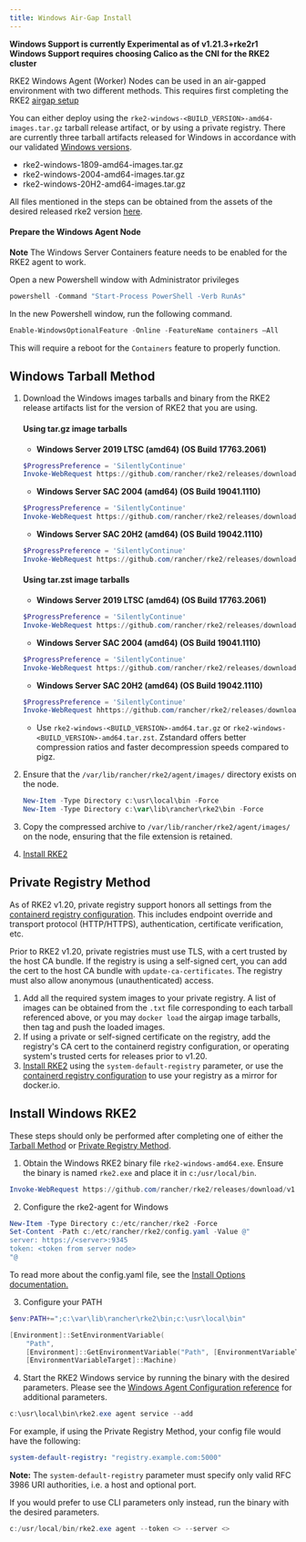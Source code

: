 ```yaml
---
title: Windows Air-Gap Install
---
```


**Windows Support is currently Experimental as of v1.21.3+rke2r1**
**Windows Support requires choosing Calico as the CNI for the RKE2 cluster**

RKE2 Windows Agent (Worker) Nodes can be used in an air-gapped environment with two different methods. This requires first completing the RKE2 [airgap setup](./airgap.md)

You can either deploy using the `rke2-windows-<BUILD_VERSION>-amd64-images.tar.gz` tarball release artifact, or by using a private registry. There are currently three tarball artifacts released for Windows in accordance with our validated [Windows versions](requirements.md#windows).

- rke2-windows-1809-amd64-images.tar.gz
- rke2-windows-2004-amd64-images.tar.gz
- rke2-windows-20H2-amd64-images.tar.gz

All files mentioned in the steps can be obtained from the assets of the desired released rke2 version [here](https://github.com/rancher/rke2/releases).

#### Prepare the Windows Agent Node
**Note** The Windows Server Containers feature needs to be enabled for the RKE2 agent to work.

Open a new Powershell window with Administrator privileges
```powershell
powershell -Command "Start-Process PowerShell -Verb RunAs"
```

In the new Powershell window, run the following command.
```powershell
Enable-WindowsOptionalFeature -Online -FeatureName containers –All
```
This will require a reboot for the `Containers` feature to properly function.

## Windows Tarball Method
    
1. Download the Windows images tarballs and binary from the RKE2 release artifacts list for the version of RKE2 that you are using.
        
    #### Using tar.gz image tarballs

    - **Windows Server 2019 LTSC (amd64) (OS Build 17763.2061)**

    ``` powershell
    $ProgressPreference = 'SilentlyContinue'
    Invoke-WebRequest https://github.com/rancher/rke2/releases/download/v1.26.10%2Brke2r2/rke2-windows-1809-amd64-images.tar.gz -OutFile /var/lib/rancher/rke2/agent/images/rke2-windows-1809-amd64-images.tar.gz 
    ```


    - **Windows Server SAC 2004 (amd64) (OS Build 19041.1110)**

    ``` powershell
    $ProgressPreference = 'SilentlyContinue'  
    Invoke-WebRequest https://github.com/rancher/rke2/releases/download/v1.26.10%2Brke2r2/rke2-windows-2004-amd64-images.tar.gz -OutFile c:/var/lib/rancher/rke2/agent/images/rke2-windows-2004-amd64-images.tar.gz
    ```

    - **Windows Server SAC 20H2 (amd64) (OS Build 19042.1110)**

    ``` powershell
    $ProgressPreference = 'SilentlyContinue'  
    Invoke-WebRequest https://github.com/rancher/rke2/releases/download/v1.26.10%2Brke2r2/rke2-windows-20H2-amd64-images.tar.gz -OutFile c:/var/lib/rancher/rke2/agent/images/rke2-windows-20H2-amd64-images.tar.gz 
    ```

    #### Using tar.zst image tarballs

    - **Windows Server 2019 LTSC (amd64) (OS Build 17763.2061)**

    ``` powershell
    $ProgressPreference = 'SilentlyContinue'  
    Invoke-WebRequest https://github.com/rancher/rke2/releases/download/v1.26.10%2Brke2r2/rke2-windows-1809-amd64-images.tar.zst -OutFile /var/lib/rancher/rke2/agent/images/rke2-windows-1809-amd64-images.tar.zst 
    ```


    - **Windows Server SAC 2004 (amd64) (OS Build 19041.1110)**

    ``` powershell
    $ProgressPreference = 'SilentlyContinue'  
    Invoke-WebRequest https://github.com/rancher/rke2/releases/download/v1.26.10%2Brke2r2/rke2-windows-2004-amd64-images.tar.zst -OutFile c:/var/lib/rancher/rke2/agent/images/rke2-windows-2004-amd64-images.tar.zst 
    ```

    - **Windows Server SAC 20H2 (amd64) (OS Build 19042.1110)**

    ``` powershell
    $ProgressPreference = 'SilentlyContinue'
    Invoke-WebRequest hhttps://github.com/rancher/rke2/releases/download/v1.26.10%2Brke2r2/rke2-windows-20H2-amd64-images.tar.zst -OutFile c:/var/lib/rancher/rke2/agent/images/rke2-windows-20H2-amd64-images.tar.zst
    ```

    - Use `rke2-windows-<BUILD_VERSION>-amd64.tar.gz` or `rke2-windows-<BUILD_VERSION>-amd64.tar.zst`. Zstandard offers better compression ratios and faster decompression speeds compared to pigz.

2. Ensure that the `/var/lib/rancher/rke2/agent/images/` directory exists on the node.

    ```powershell
    New-Item -Type Directory c:\usr\local\bin -Force
    New-Item -Type Directory c:\var\lib\rancher\rke2\bin -Force
    ```

3. Copy the compressed archive to `/var/lib/rancher/rke2/agent/images/` on the node, ensuring that the file extension is retained.

4. [Install RKE2](#install-windows-rke2)

## Private Registry Method
As of RKE2 v1.20, private registry support honors all settings from the [containerd registry configuration](./containerd_registry_configuration.md). This includes endpoint override and transport protocol (HTTP/HTTPS), authentication, certificate verification, etc.

Prior to RKE2 v1.20, private registries must use TLS, with a cert trusted by the host CA bundle. If the registry is using a self-signed cert, you can add the cert to the host CA bundle with `update-ca-certificates`. The registry must also allow anonymous (unauthenticated) access.

1. Add all the required system images to your private registry. A list of images can be obtained from the `.txt` file corresponding to each tarball referenced above, or you may `docker load` the airgap image tarballs, then tag and push the loaded images.
2. If using a private or self-signed certificate on the registry, add the registry's CA cert to the containerd registry configuration, or operating system's trusted certs for releases prior to v1.20.
3. [Install RKE2](#install-windows-rke2) using the `system-default-registry` parameter, or use the [containerd registry configuration](./containerd_registry_configuration.md) to use your registry as a mirror for docker.io.

## Install Windows RKE2

These steps should only be performed after completing one of either the [Tarball Method](#windows-tarball-method) or [Private Registry Method](#private-registry-method).

1. Obtain the Windows RKE2 binary file `rke2-windows-amd64.exe`. Ensure the binary is named `rke2.exe` and place it in `c:/usr/local/bin`. 
```powershell
Invoke-WebRequest https://github.com/rancher/rke2/releases/download/v1.26.10%2Brke2r2/rke2-windows-amd64.exe -OutFile c:/usr/local/bin/rke2.exe
```

2. Configure the rke2-agent for Windows
```powershell
New-Item -Type Directory c:/etc/rancher/rke2 -Force
Set-Content -Path c:/etc/rancher/rke2/config.yaml -Value @"
server: https://<server>:9345
token: <token from server node>
"@
```

To read more about the config.yaml file, see the [Install Options documentation.](configuration.md#configuration-file)

3. Configure your PATH
```powershell
$env:PATH+=";c:\var\lib\rancher\rke2\bin;c:\usr\local\bin"

[Environment]::SetEnvironmentVariable(
    "Path",
    [Environment]::GetEnvironmentVariable("Path", [EnvironmentVariableTarget]::Machine) + ";c:\var\lib\rancher\rke2\bin;c:\usr\local\bin",
    [EnvironmentVariableTarget]::Machine)
```

4. Start the RKE2 Windows service by running the binary with the desired parameters. Please see the [Windows Agent Configuration reference](../reference/windows_agent_config.md) for additional parameters.  

```powershell
c:\usr\local\bin\rke2.exe agent service --add
```

For example, if using the Private Registry Method, your config file would have the following:
```yaml
system-default-registry: "registry.example.com:5000"
```

**Note:** The `system-default-registry` parameter must specify only valid RFC 3986 URI authorities, i.e. a host and optional port.

If you would prefer to use CLI parameters only instead, run the binary with the desired parameters. 

```powershell
c:/usr/local/bin/rke2.exe agent --token <> --server <>
```
